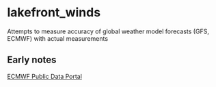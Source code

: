 # lakefront_winds
Attempts to measure accuracy of global weather model forecasts (GFS, ECMWF) with actual measurements 

## Early notes

[ECMWF Public Data Portal](https://apps.ecmwf.int/datasets/data/interim-full-daily/levtype=sfc/) 
